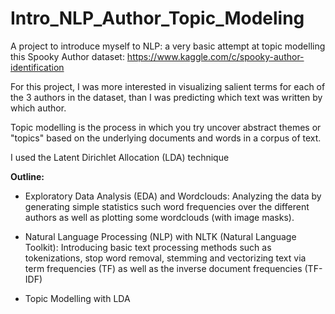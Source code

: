 # Intro_NLP_Author_Topic_Modeling

A project to introduce myself to NLP: a very basic attempt at topic modelling this Spooky Author dataset: https://www.kaggle.com/c/spooky-author-identification

For this project, I was more interested in visualizing salient terms for each of the 3 authors in the dataset, than I was predicting which text was written by which author.  

Topic modelling is the process in which you try uncover abstract themes or "topics" based on the underlying documents and words in a corpus of text. 

I used the Latent Dirichlet Allocation (LDA) technique

**Outline:**
- Exploratory Data Analysis (EDA) and Wordclouds: Analyzing the data by generating simple statistics such word frequencies over the different authors as well as plotting some wordclouds (with image masks).

- Natural Language Processing (NLP) with NLTK (Natural Language Toolkit): Introducing basic text processing methods such as tokenizations, stop word removal, stemming and vectorizing text via term frequencies (TF) as well as the inverse document frequencies (TF-IDF)

- Topic Modelling with LDA 
